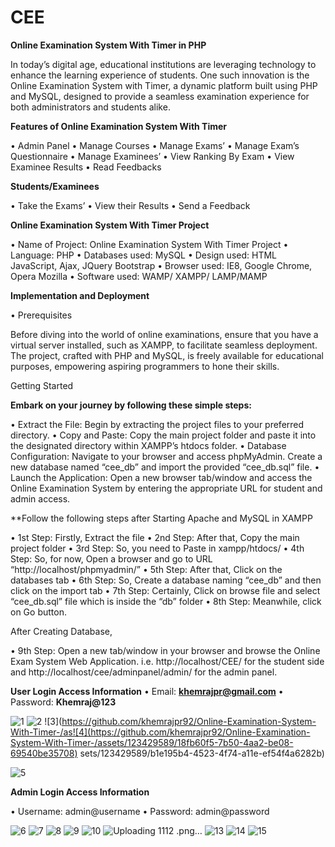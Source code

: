 # CEE

**Online Examination System With Timer in PHP**

In today’s digital age, educational institutions are leveraging technology to enhance the learning experience of students. One such innovation is the Online Examination System with Timer, a dynamic platform built using PHP and MySQL, designed to provide a seamless examination experience for both administrators and students alike.

**Features of Online Examination System With Timer**

•	Admin Panel
•	Manage Courses
•	Manage Exams’
•	Manage Exam’s Questionnaire
•	Manage Examinees’
•	View Ranking By Exam
•	View Examinee Results
•	Read Feedbacks

**Students/Examinees**

•	Take the Exams’
•	View their Results
•	Send a Feedback

**Online Examination System With Timer Project**

•	Name of Project: Online Examination System With Timer Project
•	Language: PHP
•	Databases used: MySQL
•	Design used: HTML JavaScript, Ajax, JQuery Bootstrap
•	Browser used: IE8, Google Chrome, Opera Mozilla
•	Software used: WAMP/ XAMPP/ LAMP/MAMP

**Implementation and Deployment**

•	Prerequisites

Before diving into the world of online examinations, ensure that you have a virtual server installed, such as XAMPP, to facilitate seamless deployment. The project, crafted with PHP and MySQL, is freely available for educational purposes, empowering aspiring programmers to hone their skills.

Getting Started

**Embark on your journey by following these simple steps:**

•	Extract the File: Begin by extracting the project files to your preferred directory.
•	Copy and Paste: Copy the main project folder and paste it into the designated directory within XAMPP’s htdocs folder.
•	Database Configuration: Navigate to your browser and access phpMyAdmin. Create a new database named “cee_db” and import the provided “cee_db.sql” file.
•	Launch the Application: Open a new browser tab/window and access the Online Examination System by entering the appropriate URL for student and admin access.

**Follow the following steps after Starting Apache and   MySQL in XAMPP

•	1st Step: Firstly, Extract the file
•	2nd Step: After that, Copy the main project folder
•	3rd Step: So, you need to Paste in xampp/htdocs/
•	4th Step: So, for now, Open a browser and go to URL “http://localhost/phpmyadmin/”
•	5th Step: After that, Click on the databases tab
•	6th Step: So, Create a database naming “cee_db” and then click on the import tab
•	7th Step: Certainly, Click on browse file and select “cee_db.sql” file which is inside the “db” folder
•	8th Step: Meanwhile, click on Go button.

 After Creating Database,


•	9th Step: Open a new tab/window in your browser and browse the Online Exam System Web Application. i.e. http://localhost/CEE/ for the student side and http://localhost/cee/adminpanel/admin/ for the admin panel.

**User Login Access Information**
•	Email: **khemrajpr@gmail.com**
•	Password: **Khemraj@123**

![1](https://github.com/khemrajpr92/Online-Examination-System-With-Timer-/assets/123429589/275df8d8-aed3-4ba3-bfd0-51425f5a4193)
![2](https://github.com/khemrajpr92/Online-Examination-System-With-Timer-/assets/123429589/bb8e0b6d-5378-4496-9a1f-6c74f209dfc9)
![3](https://github.com/khemrajpr92/Online-Examination-System-With-Timer-/as![4](https://github.com/khemrajpr92/Online-Examination-System-With-Timer-/assets/123429589/18fb60f5-7b50-4aa2-be08-69540be35708)
sets/123429589/b1e195b4-4523-4f74-a11e-ef54f4a6282b)

![5](https://github.com/khemrajpr92/Online-Examination-System-With-Timer-/assets/123429589/0d8cbb0d-b8f5-4e80-a19b-2fe376f36f77)

**Admin Login Access Information**

•	Username: admin@username
•	Password: admin@password

![6](https://github.com/khemrajpr92/Online-Examination-System-With-Timer-/assets/123429589/d37185dc-8ab1-4229-84a9-0a6bc87b3c88)
![7](https://github.com/khemrajpr92/Online-Examination-System-With-Timer-/assets/123429589/433e4e3d-c124-4dd8-b62e-17c9248d7cab)
![8](https://github.com/khemrajpr92/Online-Examination-System-With-Timer-/assets/123429589/bb3f1403-21ea-42a6-a88c-f194cab0c1fc)
![9](https://github.com/khemrajpr92/Online-Examination-System-With-Timer-/assets/123429589/1a267efa-9d76-4d44-8bce-14eae35e48f0)
![10](https://github.com/khemrajpr92/Online-Examination-System-With-Timer-/assets/123429589/1b49f445-96e6-4c86-a9f2-b5f43bf13bee)
![Uploading 11![12](https://github.com/khemrajpr92/Online-Examination-System-With-Timer-/assets/123429589/2e3bc1bd-e732-4044-8095-bbd2900e8776)
.png…]()
![13](https://github.com/khemrajpr92/Online-Examination-System-With-Timer-/assets/123429589/94f53afb-3d48-4776-a55f-fef6faca139c)
![14](https://github.com/khemrajpr92/Online-Examination-System-With-Timer-/assets/123429589/cb513639-c8a7-45cb-be19-90bbf0ac971d)
![15](https://github.com/khemrajpr92/Online-Examination-System-With-Timer-/assets/123429589/6c659ef8-48f5-4de4-9ba0-1432b0eab6f8)
